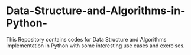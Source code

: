 # Data-Structure-and-Algorithms-in-Python-
This Repository contains codes for Data Structure and Algorithms implementation in Python with some interesting use cases and exercises.
